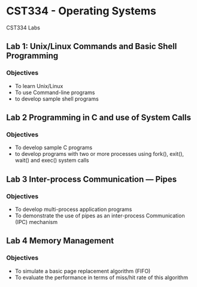# CST334 - Operating Systems
CST334 Labs


## Lab 1: Unix/Linux Commands and Basic Shell Programming
### Objectives
* To learn Unix/Linux
* To use Command-line programs
* to develop sample shell programs

## Lab 2 Programming in C and use of System Calls
### Objectives
* To develop sample C programs
* to develop programs with two or more processes using fork(), exit(), wait() and exec() system calls

## Lab 3 Inter-process Communication — Pipes
### Objectives
* To develop multi-process application programs
* To demonstrate the use of pipes as an inter-process Communication (IPC) mechanism

## Lab 4 Memory Management
### Objectives
* To simulate a basic page replacement algorithm (FIFO)
* To evaluate the performance in terms of miss/hit rate of this algorithm
